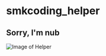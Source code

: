 # smkcoding_helper
## Sorry, I'm nub

![Image of Helper](https://img0.imguh.com/2019/04/08/Screenshot_20190408-221931fa6e6869dd424063.md.png)
